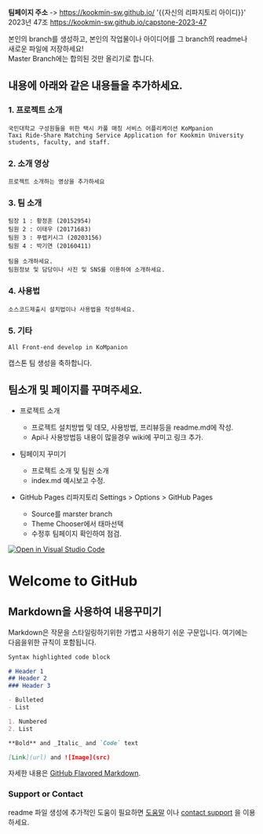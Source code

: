 **팀페이지 주소** -> https://kookmin-sw.github.io/ '{{자신의 리파지토리 아이디}}'  
2023년 47조  https://kookmin-sw.github.io/capstone-2023-47

본인의 branch를 생성하고, 본인의 작업물이나 아이디어를 그 branch의 readme나 새로운 파일에 저장하세요!  
Master Branch에는 합의된 것만 올리기로 합니다.

## 내용에 아래와 같은 내용들을 추가하세요.

### 1. 프로젝트 소개

    국민대학교 구성원들을 위한 택시 카풀 매칭 서비스 어플리케이션 KoMpanion
    Taxi Ride-Share Matching Service Application for Kookmin University students, faculty, and staff.

### 2. 소개 영상

    프로젝트 소개하는 영상을 추가하세요

### 3. 팀 소개

    팀장 1 : 황정훈 (20152954)
    팀원 2 : 이태우 (20171683)
    팀원 3 : 푸렙키시그 (20203156)
    팀원 4 : 박기연 (20160411)

    팀을 소개하세요.
    팀원정보 및 담당이나 사진 및 SNS를 이용하여 소개하세요.

### 4. 사용법

    소스코드제출시 설치법이나 사용법을 작성하세요.

### 5. 기타

    All Front-end develop in KoMpanion
    
캡스톤 팀 생성을 축하합니다.

## 팀소개 및 페이지를 꾸며주세요.

- 프로젝트 소개
  - 프로젝트 설치방법 및 데모, 사용방법, 프리뷰등을 readme.md에 작성.
  - Api나 사용방법등 내용이 많을경우 wiki에 꾸미고 링크 추가.

- 팀페이지 꾸미기
  - 프로젝트 소개 및 팀원 소개
  - index.md 예시보고 수정.

- GitHub Pages 리파지토리 Settings > Options > GitHub Pages 
  - Source를 marster branch
  - Theme Chooser에서 태마선택
  - 수정후 팀페이지 확인하여 점검.

[![Open in Visual Studio Code](https://classroom.github.com/assets/open-in-vscode-c66648af7eb3fe8bc4f294546bfd86ef473780cde1dea487d3c4ff354943c9ae.svg)](https://classroom.github.com/online_ide?assignment_repo_id=10379782&assignment_repo_type=AssignmentRepo)
# Welcome to GitHub

## Markdown을 사용하여 내용꾸미기

Markdown은 작문을 스타일링하기위한 가볍고 사용하기 쉬운 구문입니다. 여기에는 다음을위한 규칙이 포함됩니다.

```markdown
Syntax highlighted code block

# Header 1
## Header 2
### Header 3

- Bulleted
- List

1. Numbered
2. List

**Bold** and _Italic_ and `Code` text

[Link](url) and ![Image](src)
```

자세한 내용은 [GitHub Flavored Markdown](https://guides.github.com/features/mastering-markdown/).

### Support or Contact

readme 파일 생성에 추가적인 도움이 필요하면 [도움말](https://help.github.com/articles/about-readmes/) 이나 [contact support](https://github.com/contact) 을 이용하세요.

